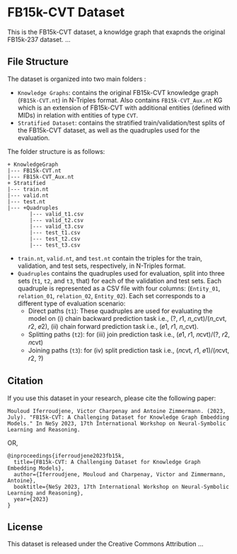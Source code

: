 # FB15k-CVT Dataset

This is the FB15k-CVT dataset, a knowldge graph that exapnds the original FB15k-237 dataset.
...

## File Structure 

The dataset is organized into two main folders :

- `Knowledge Graphs`: contains the original FB15k-CVT knowledge graph (`FB15k-CVT.nt`) in N-Triples format. Also contains `FB15k-CVT_Aux.nt` KG which is an extension of FB15k-CVT with additional entities (defined with MIDs) in relation with entities of type `CVT`.
- `Stratified Dataset`: contains the stratified train/validation/test splits of the FB15k-CVT dataset, as well as the quadruples used for the evaluation.

The folder structure is as follows:
```
+ KnowledgeGraph
|--- FB15k-CVT.nt
|--- FB15k-CVT_Aux.nt 
+ Stratified
|--- train.nt
|--- valid.nt
|--- test.nt
|--- +Quadruples
       |--- valid_t1.csv
       |--- valid_t2.csv
       |--- valid_t3.csv
       |--- test_t1.csv
       |--- test_t2.csv
       |--- test_t3.csv
```
- `train.nt`, `valid.nt`, and `test.nt` contain the triples for the train, validation, and test sets, respectively, in N-Triples format.
- `Quadruples` contains the quadruples used for evaluation, split into three sets (`t1`, `t2`, and `t3`, that) for each of the validation and test sets. Each quadruple is represented as a CSV file with four columns: (`Entity_01`, `relation_01`, `relation_02`, `Entity_02`). Each set corresponds to a different type of evaluation scenario:
  - Direct paths (`t1`): These quadruples are used for evaluating the model on (i) chain backward prediction task i.e., (?, 𝑟1, 𝑛_cvt)/(𝑛_cvt, 𝑟2, 𝑒2), (ii) chain forward prediction task  i.e., (𝑒1, 𝑟1, 𝑛_cvt).
  - Splitting paths (`t2`): for (iii) join prediction task i.e., (𝑒1, 𝑟1, 𝑛cvt)/(?, 𝑟2, 𝑛cvt)
  - Joining paths (`t3`): for (iv) split prediction task i.e., (𝑛cvt, 𝑟1, 𝑒1)/(𝑛cvt, 𝑟2, ?)
 
## Citation

If you use this dataset in your research, please cite the following paper:

```
Mouloud Iferroudjene, Victor Charpenay and Antoine Zimmermann. (2023, July). "FB15k-CVT: A Challenging Dataset for Knowledge Graph Embedding Models." In NeSy 2023, 17th International Workshop on Neural-Symbolic Learning and Reasoning.
```
OR,
```
@inproceedings{iferroudjene2023fb15k,
  title={FB15k-CVT: A Challenging Dataset for Knowledge Graph Embedding Models},
  author={Iferroudjene, Mouloud and Charpenay, Victor and Zimmermann, Antoine},
  booktitle={NeSy 2023, 17th International Workshop on Neural-Symbolic Learning and Reasoning},
  year={2023}
}
```

## License

This dataset is released under the Creative Commons Attribution ...
